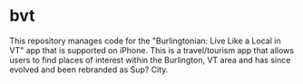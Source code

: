 # bvt
This repository manages code for the "Burlingtonian: Live Like a Local in VT" app that is supported on iPhone.  This is a travel/tourism app that allows users to find places of interest within the Burlington, VT area and has since evolved and been rebranded as Sup? City.
